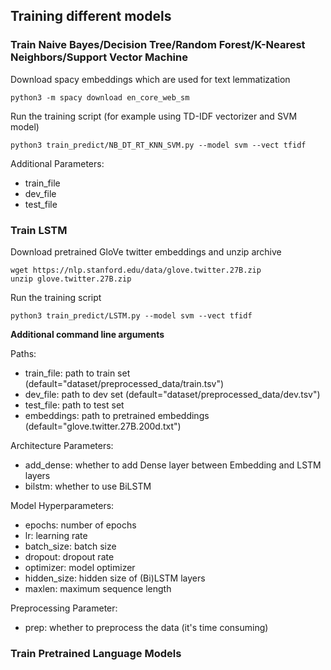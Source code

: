 ## Training different models

### Train Naive Bayes/Decision Tree/Random Forest/K-Nearest Neighbors/Support Vector Machine

Download spacy embeddings which are used for text lemmatization

```
python3 -m spacy download en_core_web_sm
```
Run the training script (for example using TD-IDF vectorizer and SVM model)
```
python3 train_predict/NB_DT_RT_KNN_SVM.py --model svm --vect tfidf
```

Additional Parameters:
- train_file
- dev_file
- test_file

### Train LSTM
Download pretrained GloVe twitter embeddings and unzip archive

```
wget https://nlp.stanford.edu/data/glove.twitter.27B.zip
unzip glove.twitter.27B.zip
```
Run the training script
```
python3 train_predict/LSTM.py --model svm --vect tfidf
```
**Additional command line arguments**

Paths:
- train_file: path to train set (default="dataset/preprocessed_data/train.tsv")
- dev_file: path to dev set (default="dataset/preprocessed_data/dev.tsv")
- test_file: path to test set
- embeddings: path to pretrained embeddings (default="glove.twitter.27B.200d.txt")
  
Architecture Parameters:
- add_dense: whether to add Dense layer between Embedding and LSTM layers
- bilstm: whether to use BiLSTM
  
Model Hyperparameters:
- epochs: number of epochs
- lr: learning rate
- batch_size: batch size
- dropout: dropout rate
- optimizer: model optimizer
- hidden_size: hidden size of (Bi)LSTM layers
- maxlen: maximum sequence length
  
Preprocessing Parameter:
- prep: whether to preprocess the data (it's time consuming)

### Train Pretrained Language Models
